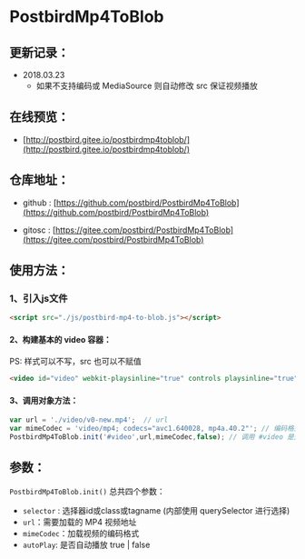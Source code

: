 # PostbirdMp4ToBlob

## 更新记录：

- 2018.03.23
    - 如果不支持编码或 MediaSource 则自动修改 src 保证视频播放

## 在线预览：

- [http://postbird.gitee.io/postbirdmp4toblob/](http://postbird.gitee.io/postbirdmp4toblob/)

## 仓库地址：

- github : [https://github.com/postbird/PostbirdMp4ToBlob](https://github.com/postbird/PostbirdMp4ToBlob)

- gitosc : [https://gitee.com/postbird/PostbirdMp4ToBlob](https://gitee.com/postbird/PostbirdMp4ToBlob)

## 使用方法：

### 1、引入js文件

```html
<script src="./js/postbird-mp4-to-blob.js"></script>
```

#### 2、构建基本的 video 容器：

PS: 样式可以不写，src 也可以不赋值

```html
<video id="video" webkit-playsinline="true" controls playsinline="true" type="video/mp4"  x5-video-player-type="h5" ></video>
```

#### 3、调用对象方法：

```js
var url = './video/v0-new.mp4';  // url
var mimeCodec = 'video/mp4; codecs="avc1.640028, mp4a.40.2"'; // 编码格式
PostbirdMp4ToBlob.init('#video',url,mimeCodec,false); // 调用 #video 是选择器 id
```


## 参数：

`PostbirdMp4ToBlob.init()` 总共四个参数：

- `selector` : 选择器id或class或tagname (内部使用 querySelector 进行选择)
- `url`：需要加载的 MP4 视频地址
- `mimeCodec`：加载视频的编码格式
- `autoPlay`: 是否自动播放  true | false


